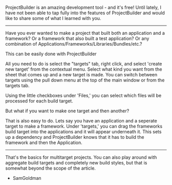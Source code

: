 

ProjectBuilder is an amazing development tool - and it's free! Until lately, I have not been able to tap fully into the features of ProjectBuilder and would like to share some of what I learned with you.

----

Have you ever wanted to make a project that built both an application and a framework? Or a framework that also built a test application? Or any combination of Applications/Frameworks/Libraries/Bundles/etc.?

This can be easily done with ProjectBuilder

All you need to do is select the "targets" tab, right click, and select 'create new target' from the contextual menu. Select what kind you want from the sheet that comes up and a new target is made. You can switch between targets using the pull down menu at the top of the main window or from the targets tab.

Using the little checkboxes under 'Files,' you can select which files will be processed for each build target.

But what if you want to make one target and then another?

That is also easy to do. Lets say you have an application and a seperate target to make a framework. Under 'targets,' you can drag the frameworks build target into the applications and it will appear underneath it. This sets up a dependency and ProjectBuilder knows that it has to build the framework and then the Application.

----

That's the basics for multitarget projects. You can also play around with aggregate build targets and completely new build styles, but that is somewhat beyond the scope of the article.

- SamGoldman
